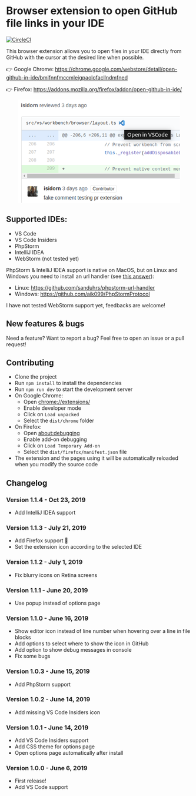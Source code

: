 # Browser extension to open GitHub file links in your IDE

[![CircleCI](https://circleci.com/gh/lmichelin/open-github-links-in-ide.svg?style=svg)](https://circleci.com/gh/lmichelin/open-github-links-in-ide)

This browser extension allows you to open files in your IDE directly from GitHub with the cursor at the desired line when possible.

👉 Google Chrome: https://chrome.google.com/webstore/detail/open-github-in-ide/bmifnnfmccmleigpaolofacllndmfned

👉 Firefox: https://addons.mozilla.org/firefox/addon/open-github-in-ide/

<p align="center">
	<img src="screenshots/tile440x280.png">
<p>

## Supported IDEs:

* VS Code
* VS Code Insiders
* PhpStorm
* IntelliJ IDEA
* WebStorm (not tested yet)

PhpStorm & IntelliJ IDEA support is native on MacOS, but on Linux and Windows you need to install an url handler (see [this answer](https://stackoverflow.com/a/56066943/104891)):

* Linux: https://github.com/sanduhrs/phpstorm-url-handler
* Windows: https://github.com/aik099/PhpStormProtocol

I have not tested WebStorm support yet, feedbacks are welcome!

## New features & bugs

Need a feature? Want to report a bug? Feel free to open an issue or a pull request!

## Contributing

* Clone the project
* Run `npm install` to install the dependencies
* Run `npm run dev` to start the development server
* On Google Chrome:
  * Open [chrome://extensions/](chrome://extensions/)
  * Enable developer mode
  * Click on `Load unpacked`
  * Select the `dist/chrome` folder
* On Firefox:
  * Open [about:debugging](about:debugging)
  * Enable add-on debugging
  * Click on `Load Temporary Add-on`
  * Select the `dist/firefox/manifest.json` file
* The extension and the pages using it will be automatically reloaded when you modify the source code

## Changelog

### Version 1.1.4 - Oct 23, 2019

* Add IntelliJ IDEA support

### Version 1.1.3 - July 21, 2019

* Add Firefox support 🎉
* Set the extension icon according to the selected IDE

### Version 1.1.2 - July 1, 2019

* Fix blurry icons on Retina screens

### Version 1.1.1 - June 20, 2019

* Use popup instead of options page

### Version 1.1.0 - June 16, 2019

* Show editor icon instead of line number when hovering over a line in file blocks
* Add options to select where to show the icon in GitHub
* Add option to show debug messages in console
* Fix some bugs

### Version 1.0.3 - June 15, 2019

* Add PhpStorm support

### Version 1.0.2 - June 14, 2019

* Add missing VS Code Insiders icon

### Version 1.0.1 - June 14, 2019

* Add VS Code Insiders support
* Add CSS theme for options page
* Open options page automatically after install

### Version 1.0.0 - June 6, 2019

* First release!
* Add VS Code support
